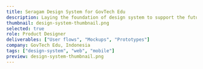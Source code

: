 ```yaml
---
title: Seragam Design System for GovTech Edu
description: Laying the foundation of design system to support the future of education in Indonesia.
thumbnail: design-system-thumbnail.png
selected: true
role: Product Designer
deliverables: ["User flows", "Mockups", "Prototypes"]
company: GovTech Edu, Indonesia
tags: ["design-system", "web", "mobile"]
preview: design-system-thumbnail.png
---
```

